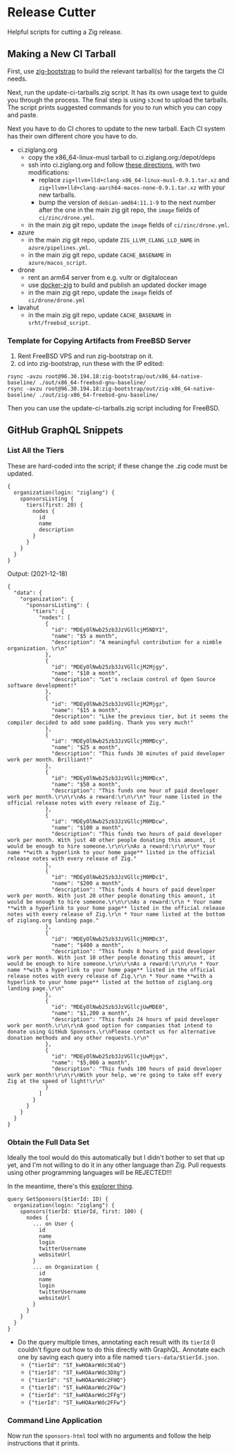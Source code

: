# Release Cutter

Helpful scripts for cutting a Zig release.

## Making a New CI Tarball

First, use [zig-bootstrap](https://github.com/ziglang/zig-bootstrap) to build the
relevant tarball(s) for the targets the CI needs.

Next, run the update-ci-tarballs.zig script. It has its own usage text to guide
you through the process. The final step is using `s3cmd` to upload the tarballs.
The script prints suggested commands for you to run which you can copy and paste.

Next you have to do CI chores to update to the new tarball. Each CI system has
their own different chore you have to do.

 * ci.ziglang.org
   - copy the x86_64-linux-musl tarball to ci.ziglang.org:/depot/deps
   - ssh into ci.ziglang.org and follow
     [these directions](https://github.com/ziglang/zig-ci/blob/main/docker/debian-amd64-11.1.md),
     with two modifications:
     - replace `zig+llvm+lld+clang-x86_64-linux-musl-0.9.1.tar.xz` and
       `zig+llvm+lld+clang-aarch64-macos-none-0.9.1.tar.xz` with your new tarballs.
     - bump the version of `debian-amd64:11.1-9` to the next number after the one in
       the main zig git repo, the `image` fields of `ci/zinc/drone.yml`.
   - in the main zig git repo, update the `image` fields of `ci/zinc/drone.yml`.
 * azure
   - in the main zig git repo, update `ZIG_LLVM_CLANG_LLD_NAME` in `azure/pipelines.yml`.
   - in the main zig git repo, update `CACHE_BASENAME` in `azure/macos_script`.
 * drone
   - rent an arm64 server from e.g. vultr or digitalocean
   - use [docker-zig](https://github.com/ziglang/docker-zig) to build and publish an updated
     docker image
   - in the main zig git repo, update the `image` fields of `ci/drone/drone.yml`
 * lavahut
   - in the main zig git repo, update `CACHE_BASENAME` in `srht/freebsd_script`.

### Template for Copying Artifacts from FreeBSD Server

1. Rent FreeBSD VPS and run zig-bootstrap on it.
2. cd into zig-bootstrap, run these with the IP edited:

```
rsync -avzu root@96.30.194.18:zig-bootstrap/out/x86_64-native-baseline/ ./out/x86_64-freebsd-gnu-baseline/
rsync -avzu root@96.30.194.18:zig-bootstrap/out/zig-x86_64-native-baseline/ ./out/zig-x86_64-freebsd-gnu-baseline/
```

Then you can use the update-ci-tarballs.zig script including for FreeBSD.

## GitHub GraphQL Snippets

### List All the Tiers

These are hard-coded into the script; if these change the .zig code must be updated.

```gql
{
  organization(login: "ziglang") {
    sponsorsListing {
      tiers(first: 20) {
        nodes {
          id
          name
          description
        }
      }
    }
  }
}
```

Output: (2021-12-18)

```
{
  "data": {
    "organization": {
      "sponsorsListing": {
        "tiers": {
          "nodes": [
            {
              "id": "MDEyOlNwb25zb3JzVGllcjM5NDY1",
              "name": "$5 a month",
              "description": "A meaningful contribution for a nimble organization. \r\n"
            },
            {
              "id": "MDEyOlNwb25zb3JzVGllcjM2Mjgy",
              "name": "$10 a month",
              "description": "Let's reclaim control of Open Source software development!"
            },
            {
              "id": "MDEyOlNwb25zb3JzVGllcjM2Mjgz",
              "name": "$15 a month",
              "description": "Like the previous tier, but it seems the compiler decided to add some padding. Thank you very much!"
            },
            {
              "id": "MDEyOlNwb25zb3JzVGllcjM0MDcy",
              "name": "$25 a month",
              "description": "This funds 30 minutes of paid developer work per month. Brilliant!"
            },
            {
              "id": "MDEyOlNwb25zb3JzVGllcjM0MDcx",
              "name": "$50 a month",
              "description": "This funds one hour of paid developer work per month.\r\n\r\nAs a reward:\r\n\r\n* Your name listed in the official release notes with every release of Zig."
            },
            {
              "id": "MDEyOlNwb25zb3JzVGllcjM0MDcw",
              "name": "$100 a month",
              "description": "This funds two hours of paid developer work per month. With just 40 other people donating this amount, it would be enough to hire someone.\r\n\r\nAs a reward:\r\n\r\n* Your name **with a hyperlink to your home page** listed in the official release notes with every release of Zig."
            },
            {
              "id": "MDEyOlNwb25zb3JzVGllcjM0MDc1",
              "name": "$200 a month",
              "description": "This funds 4 hours of paid developer work per month. With just 20 other people donating this amount, it would be enough to hire someone.\r\n\r\nAs a reward:\r\n * Your name **with a hyperlink to your home page** listed in the official release notes with every release of Zig.\r\n * Your name listed at the bottom of ziglang.org landing page."
            },
            {
              "id": "MDEyOlNwb25zb3JzVGllcjM0MDc3",
              "name": "$400 a month",
              "description": "This funds 8 hours of paid developer work per month. With just 10 other people donating this amount, it would be enough to hire someone.\r\n\r\nAs a reward:\r\n\r\n * Your name **with a hyperlink to your home page** listed in the official release notes with every release of Zig.\r\n * Your name **with a hyperlink to your home page** listed at the bottom of ziglang.org landing page.\r\n"
            },
            {
              "id": "MDEyOlNwb25zb3JzVGllcjUwMDE0",
              "name": "$1,200 a month",
              "description": "This funds 24 hours of paid developer work per month.\r\n\r\nA good option for companies that intend to donate using GitHub Sponsors.\r\nPlease contact us for alternative donation methods and any other requests.\r\n"
            },
            {
              "id": "MDEyOlNwb25zb3JzVGllcjUwMjgx",
              "name": "$5,000 a month",
              "description": "This funds 100 hours of paid developer work per month!\r\n\r\nWith your help, we're going to take off every Zig at the speed of light!\r\n"
            }
          ]
        }
      }
    }
  }
}
```

### Obtain the Full Data Set

Ideally the tool would do this automatically but I didn't bother to set that up
yet, and I'm not willing to do it in any other language than Zig. Pull requests
using other programming languages will be REJECTED!!!

In the meantime, there's this
[explorer thing](https://docs.github.com/en/graphql/overview/explorer).

```gql
query GetSponsors($tierId: ID) {
  organization(login: "ziglang") {
    sponsors(tierId: $tierId, first: 100) {
      nodes {
        ... on User {
          id
          name
          login
          twitterUsername
          websiteUrl
        }
        ... on Organization {
          id
          name
          login
          twitterUsername
          websiteUrl
        }
      }
    }
  }
}
```

* Do the query multiple times, annotating each result with its `tierId`
  (I couldn't figure out how to do this directly with GraphQL. Annotate
  each one by saving each query into a file named `tiers-data/$tierId.json`.
  - `{"tierId": "ST_kwHOAarWdc3EaQ"}`
  - `{"tierId": "ST_kwHOAarWdc3DXg"}`
  - `{"tierId": "ST_kwHOAarWdc2FHQ"}`
  - `{"tierId": "ST_kwHOAarWdc2FGw"}`
  - `{"tierId": "ST_kwHOAarWdc2FFg"}`
  - `{"tierId": "ST_kwHOAarWdc2FFw"}`

### Command Line Application

Now run the `sponsors-html` tool with no arguments and follow the help
instructions that it prints.


